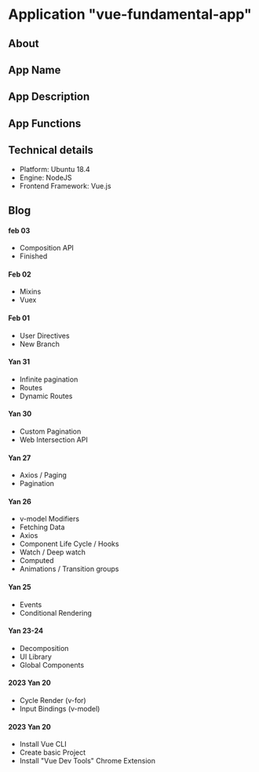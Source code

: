 # Application "vue-fundamental-app"

## About

## App Name

## App Description

## App Functions

## Technical details

* Platform: Ubuntu 18.4
* Engine: NodeJS
* Frontend Framework: Vue.js


## Blog

#### feb 03

* Composition API
* Finished

#### Feb 02

* Mixins
* Vuex

#### Feb 01

* User Directives
* New Branch

#### Yan 31

* Infinite pagination
* Routes
* Dynamic Routes

#### Yan 30

* Custom Pagination
* Web Intersection API

#### Yan 27

* Axios / Paging
* Pagination

#### Yan 26

* v-model Modifiers
* Fetching Data
* Axios
* Component Life Cycle / Hooks
* Watch / Deep watch
* Computed
* Animations / Transition groups

#### Yan 25

* Events
* Conditional Rendering

#### Yan 23-24

* Decomposition
* UI Library
* Global Components

#### 2023 Yan 20

* Cycle Render (v-for)
* Input Bindings (v-model)

#### 2023 Yan 20

* Install Vue CLI
* Create basic Project
* Install "Vue Dev Tools" Chrome Extension

